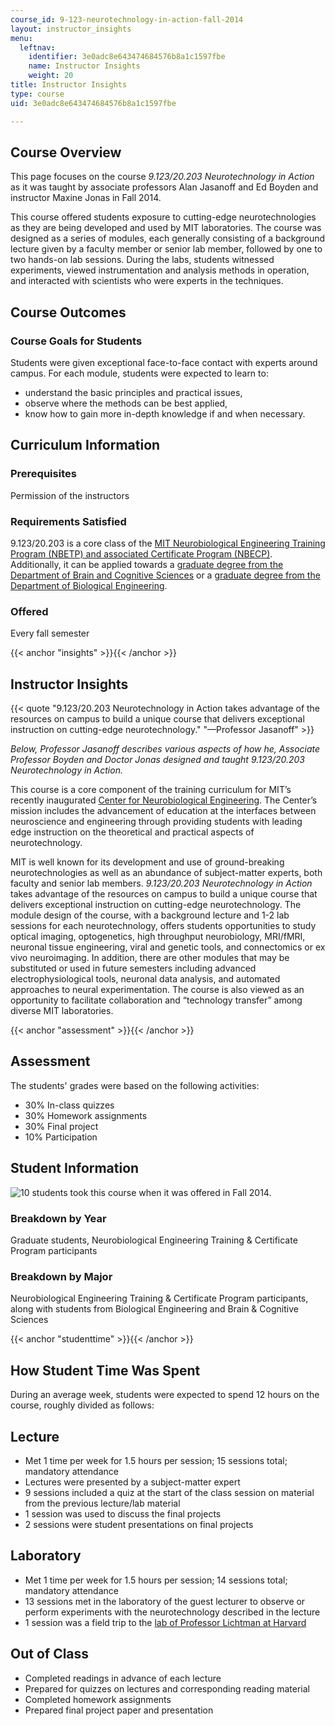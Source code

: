 ```yaml
---
course_id: 9-123-neurotechnology-in-action-fall-2014
layout: instructor_insights
menu:
  leftnav:
    identifier: 3e0adc8e643474684576b8a1c1597fbe
    name: Instructor Insights
    weight: 20
title: Instructor Insights
type: course
uid: 3e0adc8e643474684576b8a1c1597fbe

---
```


Course Overview
---------------

This page focuses on the course _9.123/20.203 Neurotechnology in Action_ as it was taught by associate professors Alan Jasanoff and Ed Boyden and instructor Maxine Jonas in Fall 2014.

This course offered students exposure to cutting-edge neurotechnologies as they are being developed and used by MIT laboratories. The course was designed as a series of modules, each generally consisting of a background lecture given by a faculty member or senior lab member, followed by one to two hands-on lab sessions. During the labs, students witnessed experiments, viewed instrumentation and analysis methods in operation, and interacted with scientists who were experts in the techniques.

Course Outcomes
---------------

### Course Goals for Students

Students were given exceptional face-to-face contact with experts around campus. For each module, students were expected to learn to:

*   understand the basic principles and practical issues,
*   observe where the methods can be best applied,
*   know how to gain more in-depth knowledge if and when necessary.

Curriculum Information
----------------------

### Prerequisites

Permission of the instructors

### Requirements Satisfied

9.123/20.203 is a core class of the [MIT Neurobiological Engineering Training Program (NBETP) and associated Certificate Program (NBECP)](http://web.mit.edu/cnbe/training.html). Additionally, it can be applied towards a [graduate degree from the Department of Brain and Cognitive Sciences](https://bcs.mit.edu/academic-program/graduate-program) or a [graduate degree from the Department of Biological Engineering](http://be.mit.edu/academic-programs/current-graduate).

### Offered

Every fall semester

{{< anchor "insights" >}}{{< /anchor >}}

Instructor Insights
-------------------

{{< quote "9.123/20.203 Neurotechnology in Action takes advantage of the resources on campus to build a unique course that delivers exceptional instruction on cutting-edge neurotechnology." "—Professor Jasanoff" >}}

_Below, Professor Jasanoff describes various aspects of how he, Associate Professor Boyden and Doctor Jonas designed and taught _9.123/20.203 Neurotechnology in Action_._

This course is a core component of the training curriculum for MIT’s recently inaugurated [Center for Neurobiological Engineering](http://web.mit.edu/cnbe/). The Center’s mission includes the advancement of education at the interfaces between neuroscience and engineering through providing students with leading edge instruction on the theoretical and practical aspects of neurotechnology.

MIT is well known for its development and use of ground-breaking neurotechnologies as well as an abundance of subject-matter experts, both faculty and senior lab members. _9.123/20.203 Neurotechnology in Action_ takes advantage of the resources on campus to build a unique course that delivers exceptional instruction on cutting-edge neurotechnology. The module design of the course, with a background lecture and 1-2 lab sessions for each neurotechnology, offers students opportunities to study optical imaging, optogenetics, high throughput neurobiology, MRI/fMRI, neuronal tissue engineering, viral and genetic tools, and connectomics or ex vivo neuroimaging. In addition, there are other modules that may be substituted or used in future semesters including advanced electrophysiological tools, neuronal data analysis, and automated approaches to neural experimentation. The course is also viewed as an opportunity to facilitate collaboration and “technology transfer” among diverse MIT laboratories.

{{< anchor "assessment" >}}{{< /anchor >}}

Assessment
----------

The students' grades were based on the following activities:

- 30% In-class quizzes
- 30% Homework assignments
- 30% Final project
- 10% Participation

Student Information
-------------------

![10 students took this course when it was offered in Fall 2014.](/coursemedia/9-123-neurotechnology-in-action-fall-2014/a908c7949ee3488f70e6c7a44804dcd0_9-123_stat-students.png)

### Breakdown by Year

Graduate students, Neurobiological Engineering Training & Certificate Program participants 

### Breakdown by Major

Neurobiological Engineering Training & Certificate Program participants, along with students from Biological Engineering and Brain & Cognitive Sciences

{{< anchor "studenttime" >}}{{< /anchor >}}

How Student Time Was Spent
--------------------------

During an average week, students were expected to spend 12 hours on the course, roughly divided as follows:

Lecture
-------

*   Met 1 time per week for 1.5 hours per session; 15 sessions total; mandatory attendance
*   Lectures were presented by a subject-matter expert
*   9 sessions included a quiz at the start of the class session on material from the previous lecture/lab material
*   1 session was used to discuss the final projects
*   2 sessions were student presentations on final projects

Laboratory
----------

*   Met 1 time per week for 1.5 hours per session; 14 sessions total; mandatory attendance
*   13 sessions met in the laboratory of the guest lecturer to observe or perform experiments with the neurotechnology described in the lecture
*   1 session was a field trip to the [lab of Professor Lichtman at Harvard](http://lichtmanlab.fas.harvard.edu/)

Out of Class
------------

*   Completed readings in advance of each lecture
*   Prepared for quizzes on lectures and corresponding reading material
*   Completed homework assignments
*   Prepared final project paper and presentation